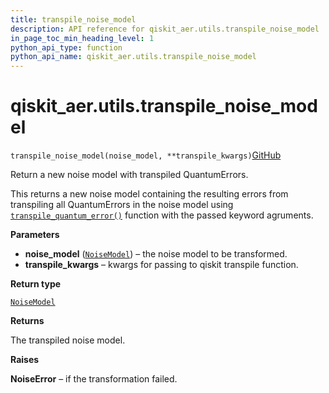 ```yaml
---
title: transpile_noise_model
description: API reference for qiskit_aer.utils.transpile_noise_model
in_page_toc_min_heading_level: 1
python_api_type: function
python_api_name: qiskit_aer.utils.transpile_noise_model
---
```


# qiskit\_aer.utils.transpile\_noise\_model

<span id="qiskit_aer.utils.transpile_noise_model" />

`transpile_noise_model(noise_model, **transpile_kwargs)`[GitHub](https://github.com/qiskit/qiskit-aer/tree/stable/0.12/qiskit_aer/utils/noise_transformation.py "view source code")

Return a new noise model with transpiled QuantumErrors.

This returns a new noise model containing the resulting errors from transpiling all QuantumErrors in the noise model using [`transpile_quantum_error()`](qiskit_aer.utils.transpile_quantum_error "qiskit_aer.utils.transpile_quantum_error") function with the passed keyword agruments.

**Parameters**

*   **noise\_model** ([`NoiseModel`](qiskit_aer.noise.NoiseModel "qiskit_aer.noise.noise_model.NoiseModel")) – the noise model to be transformed.
*   **transpile\_kwargs** – kwargs for passing to qiskit transpile function.

**Return type**

[`NoiseModel`](qiskit_aer.noise.NoiseModel "qiskit_aer.noise.noise_model.NoiseModel")

**Returns**

The transpiled noise model.

**Raises**

**NoiseError** – if the transformation failed.


